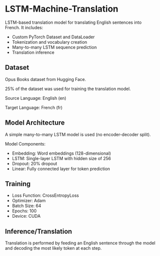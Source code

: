 # LSTM-Machine-Translation
LSTM-based translation model for translating English sentences into French. 
It includes:
- Custom PyTorch Dataset and DataLoader
- Tokenization and vocabulary creation
- Many-to-many LSTM sequence prediction
- Translation inference

## Dataset
Opus Books dataset from Hugging Face.

25% of the dataset was used for training the translation model.

Source Language: English (en)

Target Language: French (fr)

## Model Architecture
A simple many-to-many LSTM model is used (no encoder-decoder split).

Model Components:
- Embedding: Word embeddings (128-dimensional)
- LSTM: Single-layer LSTM with hidden size of 256
- Dropout: 20% dropout
- Linear: Fully connected layer for token prediction

## Training
- Loss Function: CrossEntropyLoss
- Optimizer: Adam
- Batch Size: 64
- Epochs: 100
- Device: CUDA

## Inference/Translation
Translation is performed by feeding an English sentence through the model and decoding the most likely token at each step.
